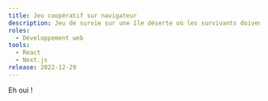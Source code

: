 ```yaml
---
title: Jeu coopératif sur navigateur
description: Jeu de survie sur une île déserte où les survivants doivent collaborer pour construire des campements.
roles:
  - Développement web
tools:
  - React
  - Next.js
release: 2022-12-29
---
```


Eh oui !
